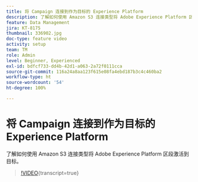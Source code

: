 ```yaml
---
title: 将 Campaign 连接到作为目标的 Experience Platform
description: 了解如何使用 Amazon S3 连接类型将 Adobe Experience Platform 区段激活到目标。
feature: Data Management
jira: KT-8175
thumbnail: 336902.jpg
doc-type: feature video
activity: setup
team: TM
role: Admin
level: Beginner, Experienced
exl-id: bdfcf733-dd4b-42d1-a063-2a72f0111cca
source-git-commit: 116a24a8aa123f615e08fa4ebd187b3c4c460ba2
workflow-type: ht
source-wordcount: '54'
ht-degree: 100%

---
```


# 将 Campaign 连接到作为目标的 Experience Platform

了解如何使用 Amazon S3 连接类型将 Adobe Experience Platform 区段激活到目标。

>[!VIDEO](https://video.tv.adobe.com/v/336902?quality=12&learn=on){transcript=true}
